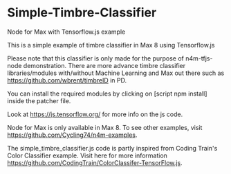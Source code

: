 # Simple-Timbre-Classifier
Node for Max with Tensorflow.js example

This is a simple example of timbre classifier in Max 8 using Tensorflow.js

Please note that this classifier is only made for the purpose of n4m-tfjs-node demonstration. There are more advance timbre classifier libraries/modules with/without Machine Learning and Max out there such as https://github.com/wbrent/timbreID in PD.

You can install the required modules by clicking on [script npm install] inside the patcher file.

Look at https://js.tensorflow.org/ for more info on the js code.

Node for Max is only available in Max 8. To see other examples, visit https://github.com/Cycling74/n4m-examples.

The simple_timbre_classifier.js code is partly inspired from Coding Train's Color Classifier example. Visit here for more information https://github.com/CodingTrain/ColorClassifer-TensorFlow.js.

